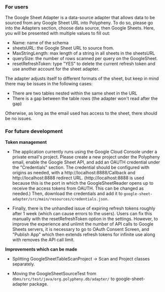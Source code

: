 ### For users

The Google Sheet Adapter is a data-source adapter that allows data to be sourced from any Google Sheet URL into Polypheny. To do so, please go into the 
Adapters section, choose data source, then Google Sheets. Here, you will be presented with multiple values to fill out:

- Name: name of the schema
- sheetsURL: the Google Sheet URL to source from.
- MaxStringLength: max length of a string in all sheets in the sheetsURL
- querySize: the number of rows scanned per query on the GoogleSheet.
- resetRefreshToken: type "YES" to delete the current refresh token and use another account for the sheet adapter. 

 The adapter adjusts itself to different formats of the sheet, but keep in mind there may be issues in the following cases:

- There are two tables nested within the same sheet in the URL 
- There is a gap between the table rows (the adapter won't read after the gap)

Otherwise, as long as the email used has access to the sheet, there should be no issues. 


### For future development

**Token management**

- The application currently runs using the Google Cloud Console under a private email's project. Please create a new project 
under the Polypheny email, enable the Google Sheet API, and add an OAUTH credential under the "Credentials" section. The credential
should be configured with origins as needed, with a http://localhost:8888/Callback and http://localhost:8888 redirect URL.
  (http://localhost:8888 is used because this is the port in which the GoogleSheetReader opens up to receive the access tokens 
from OAUTH. This can be changed as needed.) Then, download the credentials and add it to `google-sheet-adapter/src/main/resources/credentials.json`.

- Finally, there is the unhandled issue of expiring refresh tokens roughly after 1 week  (which can cause errors to the users). 
Users can fix this manually with the resetRefreshToken option  in the settings. However, to improve the experience and 
unlimit the number of API calls to Google Sheets servers, it is necessary to go to OAuth Consent Screen, and "Publish App"
which then extends refresh tokens for infinite use along with removes the API call limit.

**Improvements which can be made**

- Splitting GoogleSheetTableScanProject -> Scan and Project classes separately.

- Moving the GoogleSheetSourceTest from `dbms/src/test/java/org.polypheny.db/adapter/` to google-sheet-adapter package.